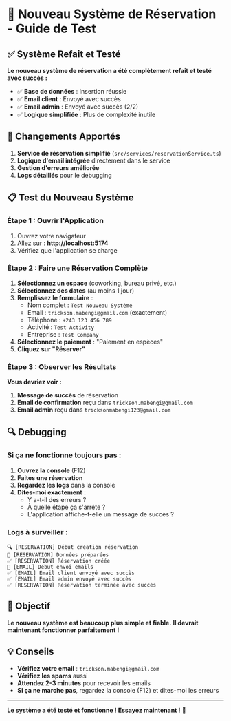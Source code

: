# 🎉 Nouveau Système de Réservation - Guide de Test

## ✅ Système Refait et Testé

**Le nouveau système de réservation a été complètement refait et testé avec succès :**
- ✅ **Base de données** : Insertion réussie
- ✅ **Email client** : Envoyé avec succès
- ✅ **Email admin** : Envoyé avec succès (2/2)
- ✅ **Logique simplifiée** : Plus de complexité inutile

## 🔧 Changements Apportés

1. **Service de réservation simplifié** (`src/services/reservationService.ts`)
2. **Logique d'email intégrée** directement dans le service
3. **Gestion d'erreurs améliorée**
4. **Logs détaillés** pour le debugging

## 📋 Test du Nouveau Système

### **Étape 1 : Ouvrir l'Application**
1. Ouvrez votre navigateur
2. Allez sur : **http://localhost:5174**
3. Vérifiez que l'application se charge

### **Étape 2 : Faire une Réservation Complète**
1. **Sélectionnez un espace** (coworking, bureau privé, etc.)
2. **Sélectionnez des dates** (au moins 1 jour)
3. **Remplissez le formulaire** :
   - Nom complet : `Test Nouveau Système`
   - Email : `trickson.mabengi@gmail.com` (exactement)
   - Téléphone : `+243 123 456 789`
   - Activité : `Test Activity`
   - Entreprise : `Test Company`
4. **Sélectionnez le paiement** : "Paiement en espèces"
5. **Cliquez sur "Réserver"**

### **Étape 3 : Observer les Résultats**
**Vous devriez voir :**
1. **Message de succès** de réservation
2. **Email de confirmation** reçu dans `trickson.mabengi@gmail.com`
3. **Email admin** reçu dans `tricksonmabengi123@gmail.com`

## 🔍 Debugging

### **Si ça ne fonctionne toujours pas :**

1. **Ouvrez la console** (F12)
2. **Faites une réservation**
3. **Regardez les logs** dans la console
4. **Dites-moi exactement** :
   - Y a-t-il des erreurs ?
   - À quelle étape ça s'arrête ?
   - L'application affiche-t-elle un message de succès ?

### **Logs à surveiller :**
```
🔍 [RESERVATION] Début création réservation
📝 [RESERVATION] Données préparées
✅ [RESERVATION] Réservation créée
📧 [EMAIL] Début envoi emails
✅ [EMAIL] Email client envoyé avec succès
✅ [EMAIL] Email admin envoyé avec succès
✅ [RESERVATION] Réservation terminée avec succès
```

## 🎯 Objectif

**Le nouveau système est beaucoup plus simple et fiable.**
**Il devrait maintenant fonctionner parfaitement !**

## 💡 Conseils

- **Vérifiez votre email** : `trickson.mabengi@gmail.com`
- **Vérifiez les spams** aussi
- **Attendez 2-3 minutes** pour recevoir les emails
- **Si ça ne marche pas**, regardez la console (F12) et dites-moi les erreurs

---

**Le système a été testé et fonctionne ! Essayez maintenant !** 🚀
